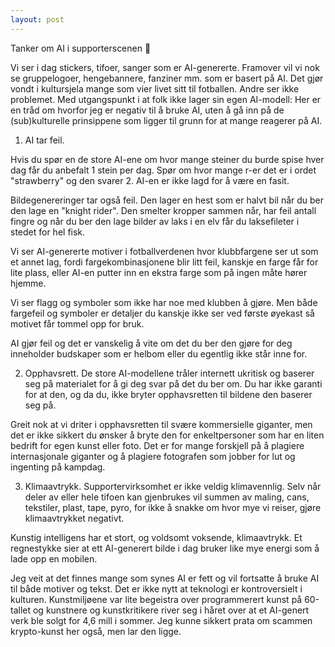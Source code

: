 ```yaml
---
layout: post
---
```


Tanker om AI i supporterscenen :thread:

Vi ser i dag stickers, tifoer, sanger som er AI-genererte. Framover vil vi nok se gruppelogoer, hengebannere, fanziner mm. som er basert på AI. Det gjør vondt i kultursjela mange som vier livet sitt til fotballen. Andre ser ikke problemet. Med utgangspunkt i at folk ikke lager sin egen AI-modell: Her er en tråd om hvorfor jeg er negativ til å bruke AI, uten å gå inn på de (sub)kulturelle prinsippene som ligger til grunn for at mange reagerer på AI.

1. AI tar feil.

Hvis du spør en de store AI-ene om hvor mange steiner du burde spise hver dag får du anbefalt 1 stein per dag. Spør om hvor mange r-er det er i ordet "strawberry" og den svarer 2. AI-en er ikke lagd for å være en fasit.

Bildegenereringer tar også feil. Den lager en hest som er halvt bil når du ber den lage en "knight rider". Den smelter kropper sammen når, har feil antall fingre og når du ber den lage bilder av laks i en elv får du laksefileter i stedet for hel fisk.

Vi ser AI-genererte motiver i fotballverdenen hvor klubbfargene ser ut som et annet lag, fordi fargekombinasjonene blir litt feil, kanskje en farge får for lite plass, eller AI-en putter inn en ekstra farge som på ingen måte hører hjemme.

Vi ser flagg og symboler som ikke har noe med klubben å gjøre. Men både fargefeil og symboler er detaljer du kanskje ikke ser ved første øyekast så motivet får tommel opp for bruk.

AI gjør feil og det er vanskelig å vite om det du ber den gjøre for deg inneholder budskaper som er helbom eller du egentlig ikke står inne for.

2. Opphavsrett. De store AI-modellene tråler internett ukritisk og baserer seg på materialet for å gi deg svar på det du ber om. Du har ikke garanti for at den, og da du, ikke bryter opphavsretten til bildene den baserer seg på.

Greit nok at vi driter i opphavsretten til svære kommersielle giganter, men det er ikke sikkert du ønsker å bryte den for enkeltpersoner som har en liten bedrift for egen kunst eller foto. Det er for mange forskjell på å plagiere internasjonale giganter og å plagiere fotografen som jobber for lut og ingenting på kampdag.

3. Klimaavtrykk. Supportervirksomhet er ikke veldig klimavennlig. Selv når deler av eller hele tifoen kan gjenbrukes vil summen av maling, cans, tekstiler, plast, tape, pyro, for ikke å snakke om hvor mye vi reiser, gjøre klimaavtrykket negativt.

Kunstig intelligens har et stort, og voldsomt voksende, klimaavtrykk. Et regnestykke sier at ett AI-generert bilde i dag bruker like mye energi som å lade opp en mobilen.

Jeg veit at det finnes mange som synes AI er fett og vil fortsatte å bruke AI til både motiver og tekst. Det er ikke nytt at teknologi er kontroversielt i kulturen. Kunstmiljøene var lite begeistra over programmerert kunst på 60-tallet og kunstnere og kunstkritikere river seg i håret over at et AI-genert verk ble solgt for 4,6 mill i sommer. Jeg kunne sikkert prata om scammen krypto-kunst her også, men lar den ligge.
